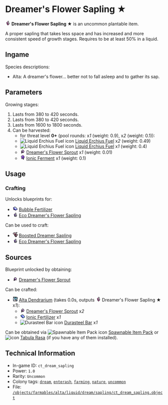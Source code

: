 # Dreamer's Flower Sapling ★

<img src="https://raw.githubusercontent.com/Ceterai/Enternia/main/objects/farmables/alta/liquid/dream/sapling/icon.png" alt="Dreamer's Flower Sapling ★ icon" loading="lazy" height="16px" width="auto" /> **Dreamer's Flower Sapling ★** is an uncommon plantable item.

A proper sapling that takes less space and has increased and more consistent speed of growth stages. Requires to be at least 50% in a liquid.

## Ingame

Species descriptions:

- Alta: A dreamer's flower... better not to fall asleep and to gather its sap.

## Parameters

Growing stages:

1. Lasts from 380 to 420 seconds.
2. Lasts from 380 to 420 seconds.
3. Lasts from 1600 to 1800 seconds.
4. Can be harvested:
   - for threat level **0+** (pool rounds: x*1* (weight: 0.9), x*2* (weight: 0.1)):
   - <img src="https://starbounder.org/mediawiki/images/5/55/Liquid_Erchius_Fuel.png" alt="Liquid Erchius Fuel icon" loading="lazy" height="14px" width="10px" /> [Liquid Erchius Fuel](https://starbounder.org/Liquid_Erchius_Fuel) x*2* (weight: 0.49)
   - <img src="https://starbounder.org/mediawiki/images/5/55/Liquid_Erchius_Fuel.png" alt="Liquid Erchius Fuel icon" loading="lazy" height="14px" width="10px" /> [Liquid Erchius Fuel](https://starbounder.org/Liquid_Erchius_Fuel) x*1* (weight: 0.4)
   - <img src="https://raw.githubusercontent.com/Ceterai/Enternia/main/objects/farmables/alta/liquid/dream/icon.png" alt="Dreamer's Flower Sprout icon" loading="lazy" height="16px" width="auto" /> [Dreamer's Flower Sprout](https://ceterai.github.io/MyEnternia/Wiki/Dreamer'sFlowerSprout) x*1* (weight: 0.01)
   - <img src="https://raw.githubusercontent.com/Ceterai/Enternia/main/items/generic/produce/ct_ionic_sap.png" alt="Ionic Ferment icon" loading="lazy" height="16px" width="auto" /> [Ionic Ferment](https://ceterai.github.io/MyEnternia/Wiki/IonicFerment) x*1* (weight: 0.1)

## Usage

### Crafting

Unlocks blueprints for:

- <img src="https://raw.githubusercontent.com/Ceterai/Enternia/main/items/active/alta/tools/fertilize/ct_bubble_fertilizer.png" alt="Bubble Fertilizer icon" loading="lazy" height="16px" width="auto" /> [Bubble Fertilizer](https://ceterai.github.io/MyEnternia/Wiki/BubbleFertilizer)
- <img src="https://raw.githubusercontent.com/Ceterai/Enternia/main/objects/farmables/alta/liquid/dream/eco/icon.png" alt="Eco Dreamer's Flower Sapling icon" loading="lazy" height="16px" width="auto" /> [Eco Dreamer's Flower Sapling](https://ceterai.github.io/MyEnternia/Wiki/EcoDreamer'sFlowerSapling)

Can be used to craft:

- <img src="https://raw.githubusercontent.com/Ceterai/Enternia/main/objects/farmables/alta/liquid/dream/boosted/icon.png" alt="Boosted Dreamer Sapling icon" loading="lazy" height="16px" width="auto" /> [Boosted Dreamer Sapling](https://ceterai.github.io/MyEnternia/Wiki/BoostedDreamerSapling)
- <img src="https://raw.githubusercontent.com/Ceterai/Enternia/main/objects/farmables/alta/liquid/dream/eco/icon.png" alt="Eco Dreamer's Flower Sapling icon" loading="lazy" height="16px" width="auto" /> [Eco Dreamer's Flower Sapling](https://ceterai.github.io/MyEnternia/Wiki/EcoDreamer'sFlowerSapling)

## Sources

Blueprint unlocked by obtaining:

- <img src="https://raw.githubusercontent.com/Ceterai/Enternia/main/objects/farmables/alta/liquid/dream/icon.png" alt="Dreamer's Flower Sprout icon" loading="lazy" height="16px" width="auto" /> [Dreamer's Flower Sprout](https://ceterai.github.io/MyEnternia/Wiki/Dreamer'sFlowerSprout)

Can be crafted:

- ![ ](https://raw.githubusercontent.com/Ceterai/Enternia/main/objects/alta/crafting/dendrarium/icon.png) [Alta Dendrarium](https://ceterai.github.io/MyEnternia/Wiki/AltaDendrarium) (takes 0.0s, outputs <img src="https://raw.githubusercontent.com/Ceterai/Enternia/main/objects/farmables/alta/liquid/dream/sapling/icon.png" alt="Dreamer's Flower Sapling ★ icon" loading="lazy" height="16px" width="auto" /> Dreamer's Flower Sapling ★ x*1*):
  - <img src="https://raw.githubusercontent.com/Ceterai/Enternia/main/objects/farmables/alta/liquid/dream/icon.png" alt="Dreamer's Flower Sprout icon" loading="lazy" height="16px" width="auto" /> [Dreamer's Flower Sprout](https://ceterai.github.io/MyEnternia/Wiki/Dreamer'sFlowerSprout) x*2*
  - <img src="https://raw.githubusercontent.com/Ceterai/Enternia/main/items/active/alta/tools/fertilize/ct_ionic_fertilizer.png" alt="Ionic Fertilizer icon" loading="lazy" height="16px" width="auto" /> [Ionic Fertilizer](https://ceterai.github.io/MyEnternia/Wiki/IonicFertilizer) x*1*
  - <img src="https://starbounder.org/mediawiki/images/0/09/Durasteel_Bar.png" alt="Durasteel Bar icon" loading="lazy" height="13px" width="14px" /> [Durasteel Bar](https://starbounder.org/Durasteel_Bar) x*1*

Can be obtained via <img src="https://raw.githubusercontent.com/Silverfeelin/Starbound-SpawnableItemPack/master/interface/sip/iconSmall.png" alt="Spawnable Item Pack icon" width="18" height="14"/> [Spawnable Item Pack](https://steamcommunity.com/sharedfiles/filedetails/?id=733665104) or <img src="https://steamuserimages-a.akamaihd.net/ugc/263843960696222713/3EC9A7C005541F7D577EBCB8C5736B4EFC9973D6/" alt="icon" width="8" height="12"/> [Tabula Rasa](https://community.playstarbound.com/resources/the-tabula-rasa.3222/) (if you have any of them installed).

## Technical Information

- In-game ID: `ct_dream_sapling`
- Power: `1.0`
- Rarity: `Uncommon`
- Colony tags: [`dream`](https://ceterai.github.io/MyEnternia/Wiki/Tags/Dream), [`enterash`](https://ceterai.github.io/MyEnternia/Wiki/Tags/Enterash), [`farming`](https://ceterai.github.io/MyEnternia/Wiki/Tags/Farming), [`nature`](https://ceterai.github.io/MyEnternia/Wiki/Tags/Nature), [`uncommon`](https://ceterai.github.io/MyEnternia/Wiki/Tags/Uncommon)
- File: [`/objects/farmables/alta/liquid/dream/sapling/ct_dream_sapling.object`](https://github.com/Ceterai/Enternia/blob/main/objects/farmables/alta/liquid/dream/sapling/ct_dream_sapling.object)
